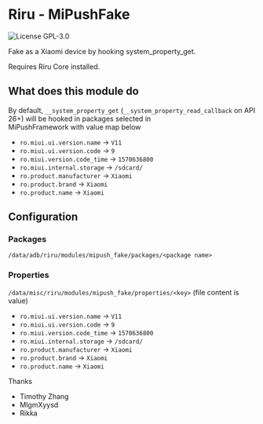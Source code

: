 # Riru - MiPushFake

![License GPL-3.0](https://img.shields.io/badge/license-GPLv3.0-green.svg)

Fake as a Xiaomi device by hooking system_property_get.

Requires Riru Core installed.

## What does this module do	

By default, `__system_property_get` (`__system_property_read_callback` on API 26+) will be hooked in packages selected in	
MiPushFramework with value map below	

* `ro.miui.ui.version.name` -> `V11`	
* `ro.miui.ui.version.code` -> `9`	
* `ro.miui.version.code_time` -> `1570636800`	
* `ro.miui.internal.storage` -> `/sdcard/`	
* `ro.product.manufacturer` -> `Xiaomi`	
* `ro.product.brand` -> `Xiaomi`	
* `ro.product.name` -> `Xiaomi`	

## Configuration
### Packages

`/data/adb/riru/modules/mipush_fake/packages/<package name>`

### Properties

`/data/misc/riru/modules/mipush_fake/properties/<key>` (file content is value)

* `ro.miui.ui.version.name` -> `V11`	
* `ro.miui.ui.version.code` -> `9`	
* `ro.miui.version.code_time` -> `1570636800`	
* `ro.miui.internal.storage` -> `/sdcard/`	
* `ro.product.manufacturer` -> `Xiaomi`	
* `ro.product.brand` -> `Xiaomi`	
* `ro.product.name` -> `Xiaomi`	

Thanks
* Timothy Zhang
* MlgmXyysd
* Rikka
